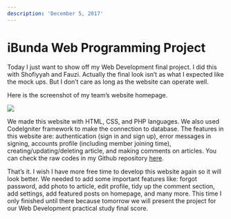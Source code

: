 ```yaml
---
description: 'December 5, 2017'
---
```


# iBunda Web Programming Project

Today I just want to show off my Web Development final project. I did this with Shofiyyah and Fauzi. Actually the final look isn’t as what I expected like the mock ups. But I don’t care as long as the website can operate well.

Here is the screenshot of my team’s website homepage.

![](http://blogs.unpad.ac.id/realicejoanne/files/2017/12/samoa-1024x497.jpg)

We made this website with HTML, CSS, and PHP languages. We also used CodeIgniter framework to make the connection to database. The features in this website are: authentication \(sign in and sign up\), error messages in signing, accounts profile \(including member joining time\), creating/updating/deleting article, and making comments on articles. You can check the raw codes in my Github repository [here](https://github.com/realicejoanne/pw-project).

That’s it. I wish I have more free time to develop this website again so it will look better. We needed to add some important features like: forgot password, add photo to article, edit profile, tidy up the comment section, add settings, add featured posts on homepage, and many more. This time I only finished until there because tomorrow we will present the project for our Web Development practical study final score.

